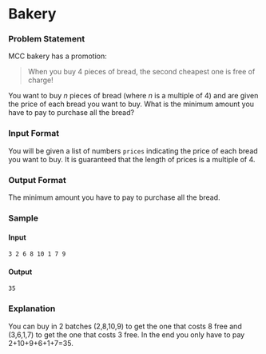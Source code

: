 # Bakery

### Problem Statement
MCC bakery has a promotion:

> When you buy 4 pieces of bread, the second cheapest one is free of charge!

You want to buy *n* pieces of bread (where *n* is a multiple of 4) and are given the price of each bread you want to buy. What is the minimum amount you have to pay to purchase all the bread?

### Input Format
You will be given a list of numbers `prices` indicating the price of each bread you want to buy. It is guaranteed that the length of prices is a multiple of 4.

### Output Format
The minimum amount you have to pay to purchase all the bread.

### Sample
#### Input
```
3 2 6 8 10 1 7 9
```
#### Output
```
35
```

### Explanation

You can buy in 2 batches (2,8,10,9) to get the one that costs 8 free and (3,6,1,7) to get the one that costs 3 free. In the end you only have to pay 2+10+9+6+1+7=35.